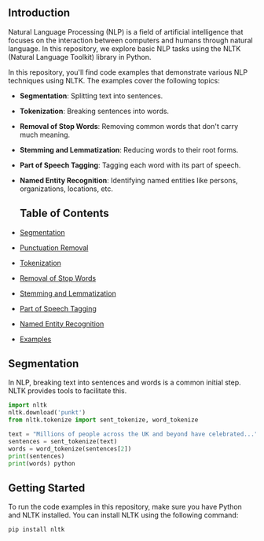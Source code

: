 
## Introduction

Natural Language Processing (NLP) is a field of artificial intelligence that focuses on the interaction between computers and humans through natural language. In this repository, we explore basic NLP tasks using the NLTK (Natural Language Toolkit) library in Python.

In this repository, you'll find code examples that demonstrate various NLP techniques using NLTK. The examples cover the following topics:

- **Segmentation**: Splitting text into sentences.
- **Tokenization**: Breaking sentences into words.
- **Removal of Stop Words**: Removing common words that don't carry much meaning.
- **Stemming and Lemmatization**: Reducing words to their root forms.
- **Part of Speech Tagging**: Tagging each word with its part of speech.
- **Named Entity Recognition**: Identifying named entities like persons, organizations, locations, etc.

  ## Table of Contents

- [Segmentation](#segmentation)
- [Punctuation Removal](#punctuation-removal)
- [Tokenization](#tokenization)
- [Removal of Stop Words](#removal-of-stop-words)
- [Stemming and Lemmatization](#stemming-and-lemmatization)
- [Part of Speech Tagging](#part-of-speech-tagging)
- [Named Entity Recognition](#named-entity-recognition)
- [Examples](#examples)


## Segmentation

In NLP, breaking text into sentences and words is a common initial step. NLTK provides tools to facilitate this.

```python
import nltk
nltk.download('punkt')
from nltk.tokenize import sent_tokenize, word_tokenize

text = "Millions of people across the UK and beyond have celebrated..."
sentences = sent_tokenize(text)
words = word_tokenize(sentences[2])
print(sentences)
print(words) python
```

## Getting Started

To run the code examples in this repository, make sure you have Python and NLTK installed. You can install NLTK using the following command:

```
pip install nltk
```

